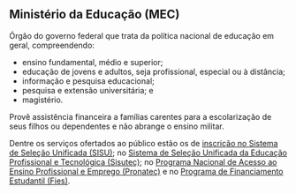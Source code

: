 Ministério da Educação (MEC)
---

Órgão do governo federal que trata da política nacional de educação em geral, compreendendo:

* ensino fundamental, médio e superior;
* educação de jovens e adultos, seja profissional, especial ou à distância;
* informação e pesquisa educacional;
* pesquisa e extensão universitária; e
* magistério.

Provê assistência financeira a famílias carentes para a escolarização de seus filhos ou dependentes e não abrange o ensino militar.

Dentre os serviços ofertados ao público estão os de [inscrição no Sistema de Seleção Unificada (SISU)](/servico/sisu-sistema-de-selecao-unificada); no [Sistema de Seleção Unificada da Educação Profissional e Tecnológica (Sisutec)](/servico/sisutec-sistema-de-selecao-unificada-da-educacao-profissional-e-tecnologica); no [Programa Nacional de Acesso ao Ensino Profissional e Emprego (Pronatec)](/servico/pronatec-programa-nacional-de-acesso-ao-ensino-profissional-e-emprego) e no [Programa de Financiamento Estudantil (Fies)](/servico/programa-de-financiamento-estudantil-fies).
